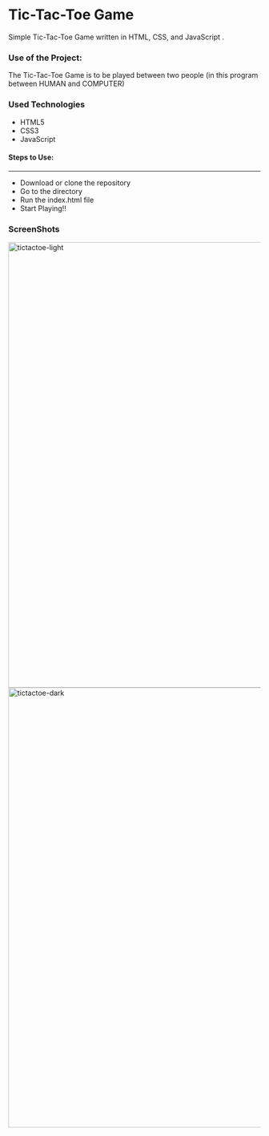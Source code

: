 <h1>Tic-Tac-Toe Game</h1>

<p>Simple Tic-Tac-Toe Game written in HTML, CSS, and JavaScript .</p>

### Use of the Project:

<p>The Tic-Tac-Toe Game is to be played between two people (in this program between HUMAN and COMPUTER)</p>

<h3>Used Technologies</h3>
<ul>
  <li>HTML5</li>
  <li>CSS3</li>
  <li>JavaScript</li>
</ul>

#### Steps to Use:

---

- Download or clone the repository
- Go to the directory
- Run the index.html file
- Start Playing!!

<h3> ScreenShots </h3> 
<img width="889" alt="tictactoe-light" src="https://github.com/Rahul-Dade/Tic-Tac-Toe/assets/91328026/ff56437b-6f4c-41e1-9cbe-58b72fed0ec7">
<br>


<img width="878" alt="tictactoe-dark" src="https://github.com/Rahul-Dade/Tic-Tac-Toe/assets/91328026/f6dc5308-1e4a-4240-a2bf-d9820d77f78a">
<br>

